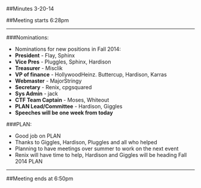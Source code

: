 ##Minutes 3-20-14

##Meeting starts 6:28pm

- - -

###Nominations:
* Nominations for new positions in Fall 2014:
 * **President** - Flay, Sphinx
 * **Vice Pres** - Pluggles, Sphinx, Hardison
 * **Treasurer** - Misclik
 * **VP of finance** - HollywoodHeinz. Buttercup,  Hardison, Karras
 * **Webmaster** - MajorStringy
 * **Secretary** - Renix, cpgsquared
 * **Sys Admin** - jack
 * **CTF Team Captain** - Moses, Whiteout
 * **PLAN Lead/Committee** - Hardison, Giggles
* **Speeches will be one week from today**

###PLAN:
* Good job on PLAN
* Thanks to Giggles, Hardison, Pluggles and all who helped
* Planning to have meetings over summer to work on the next event
* Renix will have time to help, Hardison and Giggles will be heading Fall 2014 PLAN

- - -

##Meeting ends at 6:50pm
